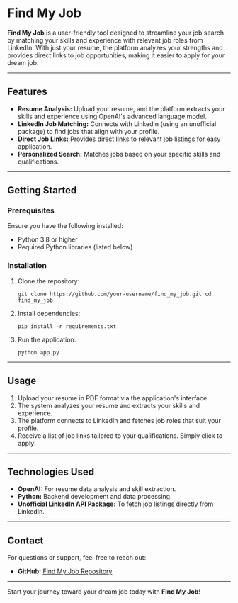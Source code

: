 
<!DOCTYPE html> <html lang="en"> <head> <meta charset="UTF-8"> <meta name="viewport" content="width=device-width, initial-scale=1.0"> <h1>Find My Job</h1> <p><strong>Find My Job</strong> is a user-friendly tool designed to streamline your job search by matching your skills and experience with relevant job roles from LinkedIn. With just your resume, the platform analyzes your strengths and provides direct links to job opportunities, making it easier to apply for your dream job.</p> <hr> <h2>Features</h2> <ul> <li><strong>Resume Analysis:</strong> Upload your resume, and the platform extracts your skills and experience using OpenAI's advanced language model.</li> <li><strong>LinkedIn Job Matching:</strong> Connects with LinkedIn (using an unofficial package) to find jobs that align with your profile.</li> <li><strong>Direct Job Links:</strong> Provides direct links to relevant job listings for easy application.</li> <li><strong>Personalized Search:</strong> Matches jobs based on your specific skills and qualifications.</li> </ul> <hr> <h2>Getting Started</h2> <h3>Prerequisites</h3> <p>Ensure you have the following installed:</p> <ul> <li>Python 3.8 or higher</li> <li>Required Python libraries (listed below)</li> </ul> <h3>Installation</h3> <ol> <li>Clone the repository: <pre><code>git clone https://github.com/your-username/find_my_job.git cd find_my_job</code></pre> </li> <li>Install dependencies: <pre><code>pip install -r requirements.txt</code></pre> </li> <li>Run the application: <pre><code>python app.py</code></pre> </li> </ol> <hr> <h2>Usage</h2> <ol> <li>Upload your resume in PDF format via the application's interface.</li> <li>The system analyzes your resume and extracts your skills and experience.</li> <li>The platform connects to LinkedIn and fetches job roles that suit your profile.</li> <li>Receive a list of job links tailored to your qualifications. Simply click to apply!</li> </ol> <hr> <h2>Technologies Used</h2> <ul> <li><strong>OpenAI:</strong> For resume data analysis and skill extraction.</li> <li><strong>Python:</strong> Backend development and data processing.</li> <li><strong>Unofficial LinkedIn API Package:</strong> To fetch job listings directly from LinkedIn.</li> </ul> <hr> <h2>Contact</h2> <p>For questions or support, feel free to reach out:</p> <ul> <li><strong>GitHub:</strong> <a href="https://github.com/your-username/find_my_job">Find My Job Repository</a></li> </ul> <hr> <p>Start your journey toward your dream job today with <strong>Find My Job</strong>!</p> </body> </html>

